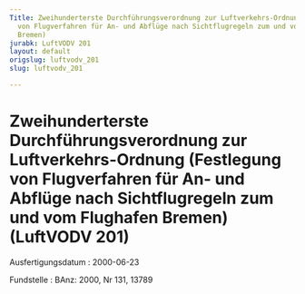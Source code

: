 ```yaml
---
Title: Zweihunderterste Durchführungsverordnung zur Luftverkehrs-Ordnung (Festlegung
  von Flugverfahren für An- und Abflüge nach Sichtflugregeln zum und vom Flughafen
  Bremen)
jurabk: LuftVODV 201
layout: default
origslug: luftvodv_201
slug: luftvodv_201

---
```


# Zweihunderterste Durchführungsverordnung zur Luftverkehrs-Ordnung (Festlegung von Flugverfahren für An- und Abflüge nach Sichtflugregeln zum und vom Flughafen Bremen) (LuftVODV 201)

Ausfertigungsdatum
:   2000-06-23

Fundstelle
:   BAnz: 2000, Nr 131, 13789

